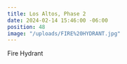 ```yaml
---
title: Los Altos, Phase 2
date: 2024-02-14 15:46:00 -06:00
position: 48
image: "/uploads/FIRE%20HYDRANT.jpg"
---
```


Fire Hydrant